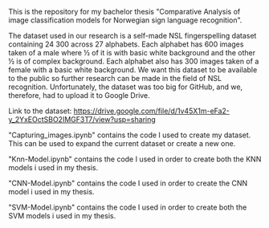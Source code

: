 This is the repository for my bachelor thesis "Comparative Analysis of image classification models for Norwegian sign language recognition".

The dataset used in our research is a self-made NSL fingerspelling dataset containing 24 300 across 27 alphabets. Each alphabet has 600 images taken of a male where ½ of it is with basic white background and the other ½ is of complex background. Each alphabet also has 300 images taken of a female with a basic white background. We want this dataset to be available to the public so further research can be made in the field of NSL recognition. Unfortunately, the dataset was too big for GitHub, and we, therefore, had to upload it to Google Drive.

Link to the dataset: https://drive.google.com/file/d/1v45X1m-eFa2-y_2YxEOctSBO2IMGF3T7/view?usp=sharing   

"Capturing_images.ipynb" contains the code I used to create my dataset. This can be used to expand the current dataset or create a new one.

"Knn-Model.ipynb" contains the code I used in order to create both the KNN models i used in my thesis.

"CNN-Model.ipynb" contains the code I used in order to create the CNN model i used in my thesis.

"SVM-Model.ipynb" contains the code I used in order to create both the SVM models i used in my thesis.

